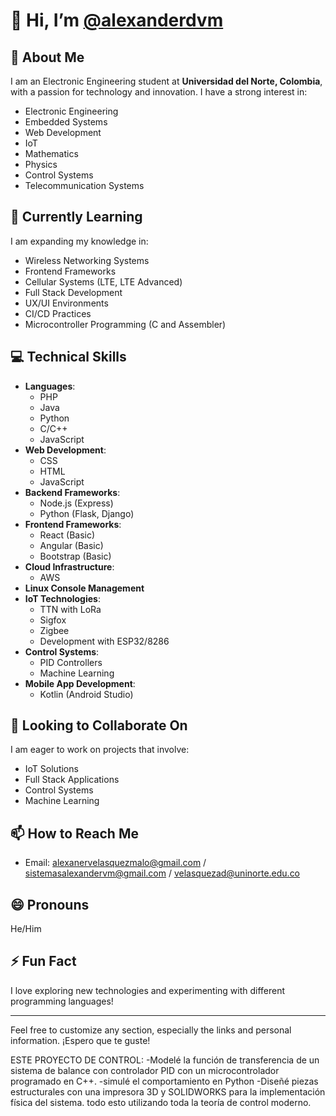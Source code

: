 # 👋 Hi, I’m [@alexanderdvm](https://github.com/alexanderdvm)


## 👀 About Me
I am an Electronic Engineering student at **Universidad del Norte, Colombia**, with a passion for technology and innovation. I have a strong interest in:

- Electronic Engineering
- Embedded Systems
- Web Development
- IoT
- Mathematics
- Physics
- Control Systems
- Telecommunication Systems

## 🌱 Currently Learning
I am expanding my knowledge in:

- Wireless Networking Systems
- Frontend Frameworks
- Cellular Systems (LTE, LTE Advanced)
- Full Stack Development
- UX/UI Environments
- CI/CD Practices
- Microcontroller Programming (C and Assembler)

## 💻 Technical Skills
- **Languages**: 
  - PHP
  - Java
  - Python
  - C/C++
  - JavaScript
- **Web Development**: 
  - CSS
  - HTML
  - JavaScript
- **Backend Frameworks**: 
  - Node.js (Express)
  - Python (Flask, Django)
- **Frontend Frameworks**: 
  - React (Basic)
  - Angular (Basic)
  - Bootstrap (Basic)
- **Cloud Infrastructure**: 
  - AWS
- **Linux Console Management**
- **IoT Technologies**: 
  - TTN with LoRa
  - Sigfox
  - Zigbee
  - Development with ESP32/8286
- **Control Systems**: 
  - PID Controllers
  - Machine Learning
- **Mobile App Development**: 
  - Kotlin (Android Studio)

## 💞 Looking to Collaborate On
I am eager to work on projects that involve:

- IoT Solutions
- Full Stack Applications
- Control Systems
- Machine Learning

## 📫 How to Reach Me
- Email: alexanervelasquezmalo@gmail.com / sistemasalexandervm@gmail.com / velasquezad@uninorte.edu.co
   

## 😄 Pronouns
He/Him

## ⚡ Fun Fact
I love exploring new technologies and experimenting with different programming languages!

---

Feel free to customize any section, especially the links and personal information. ¡Espero que te guste!

ESTE PROYECTO DE CONTROL:
-Modelé la función de transferencia de un sistema de balance con controlador PID con un microcontrolador programado en C++.
-simulé el comportamiento en Python
-Diseñé piezas estructurales con una impresora 3D y SOLIDWORKS para la implementación física del sistema.
todo esto utilizando toda la teoría de control moderno.
